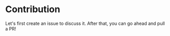 # Contribution

Let's first create an issue to discuss it. After that, you can go ahead and pull a PR!
